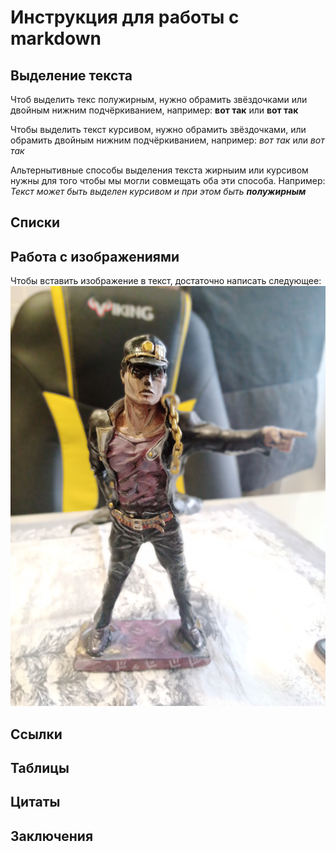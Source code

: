 # Инструкция для работы с markdown

## Выделение текста 
Чтоб выделить текс полужирным, нужно обрамить звёздочками или двойным нижним подчёркиванием, например: **вот так** или __вот так__

Чтобы выделить текст курсивом, нужно обрамить звёздочками, или обрамить двойным нижним подчёркиванием, например: *вот так* или _вот так_

Альтернытивные способы выделения текста жирныим или курсивом нужны для того чтобы мы могли совмещать оба эти способа. Например: *Текст может быть выделен курсивом и при этом быть __полужирным__*

## Списки

## Работа с изображениями
Чтобы вставить изображение в текст, достаточно написать следующее:
![Привет я Джотаро](jotaro.jpg)
## Ссылки

## Таблицы 

## Цитаты

## Заключения